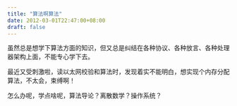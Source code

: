 ```yaml
---
title: "算法啊算法"
date: 2012-03-01T22:47:00+08:00
draft: false
---
```


  




虽然总是想学下算法方面的知识，但又总是纠结在各种协议、各种放言、各种处理器架构上面，不能专心学下去。


最近又受刺激啦，读以太网校验和算法时，发现着实不能明白，想实现个内存分配算法，不太会，束缚啊！


怎么办呢，学点啥呢，算法导论？离散数学？操作系统？  




